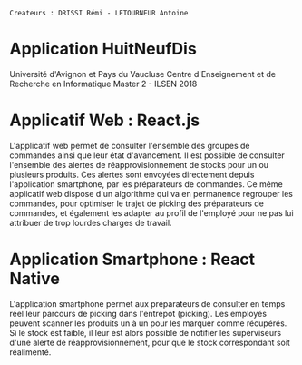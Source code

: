 
    Createurs : DRISSI Rémi - LETOURNEUR Antoine

# Application HuitNeufDis

Université d'Avignon et Pays du Vaucluse
Centre d'Enseignement et de Recherche en Informatique
Master 2 - ILSEN 2018


# Applicatif Web : React.js

L'applicatif web permet de consulter l'ensemble des groupes de commandes ainsi que leur état d'avancement.
Il est possible de consulter l'ensemble des alertes de réapprovisionnement de stocks pour un ou plusieurs produits.
Ces alertes sont envoyées directement depuis l'application smartphone, par les préparateurs de commandes.
Ce même applicatif web dispose d'un algorithme qui va en permanence regrouper les commandes, pour optimiser le trajet de picking des préparateurs de commandes, et également les adapter au profil de l'employé pour ne pas lui attribuer de trop lourdes charges de travail.

# Application Smartphone : React Native

L'application smartphone permet aux préparateurs de consulter en temps réel leur parcours de picking dans l'entrepot (picking).
Les employés peuvent scanner les produits un à un pour les marquer comme récupérés.
Si le stock est faible, il leur est alors possible de notifier les superviseurs d'une alerte de réapprovisionnement, pour que le stock correspondant soit réalimenté.
